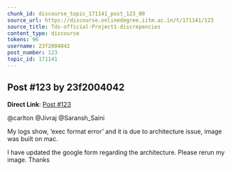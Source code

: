 ```yaml
---
chunk_id: discourse_topic_171141_post_123_00
source_url: https://discourse.onlinedegree.iitm.ac.in/t/171141/123
source_title: Tds-official-Project1-discrepencies
content_type: discourse
tokens: 96
username: 23f2004042
post_number: 123
topic_id: 171141
---
```


## Post #123 by 23f2004042

**Direct Link**: [Post #123](https://discourse.onlinedegree.iitm.ac.in/t/171141/123)

@carlton @Jivraj @Saransh_Saini

My logs show, ‘exec format error’ and it is due to architecture issue, image was built on mac.

I have updated the google form regarding the architecture. Please rerun my image. Thanks
